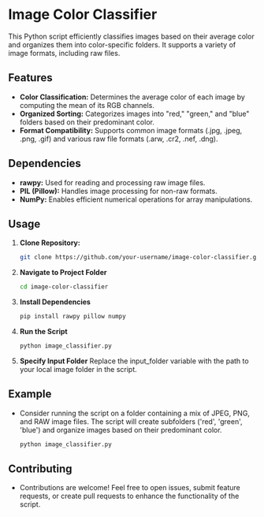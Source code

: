# Image Color Classifier

This Python script efficiently classifies images based on their average color and organizes them into color-specific folders. It supports a variety of image formats, including raw files.

## Features

- **Color Classification:** Determines the average color of each image by computing the mean of its RGB channels.
- **Organized Sorting:** Categorizes images into "red," "green," and "blue" folders based on their predominant color.
- **Format Compatibility:** Supports common image formats (.jpg, .jpeg, .png, .gif) and various raw file formats (.arw, .cr2, .nef, .dng).

## Dependencies

- **rawpy:** Used for reading and processing raw image files.
- **PIL (Pillow):** Handles image processing for non-raw formats.
- **NumPy:** Enables efficient numerical operations for array manipulations.

## Usage

1. **Clone Repository:**
   ```bash
   git clone https://github.com/your-username/image-color-classifier.git
2. **Navigate to Project Folder**
   ```bash
   cd image-color-classifier
3. **Install Dependencies**
   ```bash
   pip install rawpy pillow numpy
5. **Run the Script**
   ```bash
   python image_classifier.py
6. **Specify Input Folder**
   Replace the input_folder variable with the path to your local image folder in the script.

## Example

- Consider running the script on a folder containing a mix of JPEG, PNG, and RAW image files. The script will create subfolders ('red', 'green', 'blue') and organize images based on their predominant color.
   ```bash
   python image_classifier.py

## Contributing

- Contributions are welcome! Feel free to open issues, submit feature requests, or create pull requests to enhance the functionality of the script.
